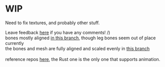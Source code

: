 # WIP
Need to fix textures, and probably other stuff.

Leave feedback [here](https://gist.github.com/g-l-i-t-c-h-o-r-s-e/5590148123825db0205a1ff0d0428f0e) if you have any comments! /) <br>
bones mostly aligned [in this branch](https://github.com/g-l-i-t-c-h-o-r-s-e/RKModel.pde/tree/bone-alignment), though leg bones seem out of place currently <br>
the bones and mesh are fully aligned and scaled evenly in [this branch](https://github.com/g-l-i-t-c-h-o-r-s-e/RKModel.pde/tree/stripped-rowmajor)<br><br>
reference repos [here](https://gist.github.com/g-l-i-t-c-h-o-r-s-e/5590148123825db0205a1ff0d0428f0e?permalink_comment_id=5406630#gistcomment-5406630), the Rust one is the only one that supports animation.

